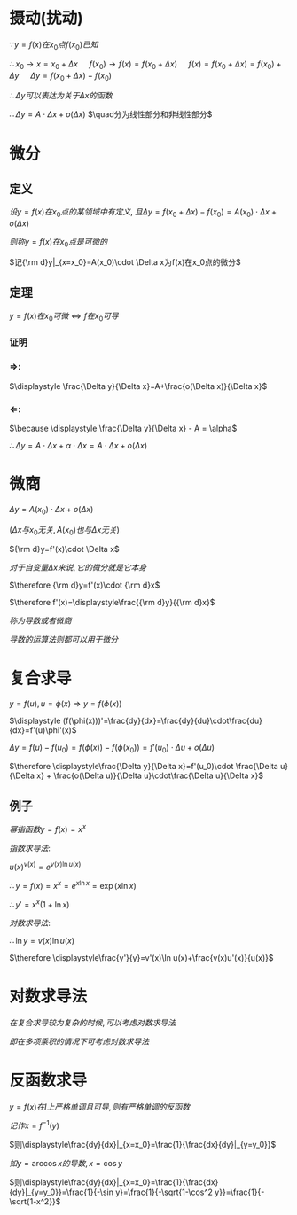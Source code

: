 
# 摄动(扰动)

$\because y=f(x)在x_0点f(x_0)已知$

$\therefore x_0\to x=x_0+\Delta x$
$\quad f(x_0)\to f(x)=f(x_0+\Delta x)$
$\quad f(x)=f(x_0+\Delta x)=f(x_0)+\Delta y$
$\quad \Delta y = f(x_0+\Delta x)-f(x_0)$

$\therefore \Delta y可以表达为关于\Delta x的函数$

$\therefore \Delta y = A\cdot \Delta x + o(\Delta x)$
$\quad分为线性部分和非线性部分$


# 微分

## 定义

$设y=f(x)在x_0点的某领域中有定义,$
$且\Delta y=f(x_0+\Delta x)-f(x_0)=A(x_0)\cdot \Delta x+o(\Delta x)$

$则称y=f(x)在x_0点是可微的$

$记{\rm d}y|_{x=x_0}=A(x_0)\cdot \Delta x为f(x)在x_0点的微分$

## 定理

$y=f(x)在x_0可微\Leftrightarrow f在x_0可导$

### 证明

### $\Rightarrow$:

$\displaystyle \frac{\Delta y}{\Delta x}=A+\frac{o(\Delta x)}{\Delta x}$

### $\Leftarrow$:

$\because \displaystyle \frac{\Delta y}{\Delta x} - A = \alpha$

$\therefore \Delta y = A\cdot\Delta x + \alpha \cdot \Delta x=A\cdot\Delta x + o(\Delta x)$

# 微商

$\Delta y=A(x_0)\cdot \Delta x+o(\Delta x)$

$(\Delta x与x_0无关, A(x_0)也与\Delta x
无关)$

${\rm d}y=f'(x)\cdot \Delta x$

$对于自变量\Delta x来说, 它的微分就是它本身$

$\therefore {\rm d}y=f'(x)\cdot {\rm d}x$

$\therefore f'(x)=\displaystyle\frac{{\rm d}y}{{\rm d}x}$

$称为导数或者微商$

$导数的运算法则都可以用于微分$

# 复合求导

$y=f(u), u=\phi(x) \Rightarrow y=f(\phi(x))$

$\displaystyle (f(\phi(x)))'=\frac{dy}{dx}=\frac{dy}{du}\cdot\frac{du}{dx}=f'(u)\phi'(x)$

$\Delta y=f(u)-f(u_0)=f(\phi(x))-f(\phi(x_0))=f'(u_0)\cdot \Delta u+o(\Delta u)$

$\therefore \displaystyle\frac{\Delta y}{\Delta x}=f'(u_0)\cdot \frac{\Delta u}{\Delta x} + \frac{o(\Delta u)}{\Delta u}\cdot\frac{\Delta u}{\Delta x}$

## 例子

$幂指函数y=f(x)=x^x$

$指数求导法:$

$u(x)^{v(x)}=e^{v(x)\ln u(x)}$

$\therefore y=f(x)=x^x=e^{x\ln x}=\exp(x\ln x)$

$\therefore y'=x^x(1+\ln x)$

$对数求导法:$

$\therefore \ln y = v(x)\ln u(x)$

$\therefore \displaystyle\frac{y'}{y}=v'(x)\ln u(x)+\frac{v(x)u'(x)}{u(x)}$


# 对数求导法

$在复合求导较为复杂的时候, 可以考虑对数求导法$

$即在多项乘积的情况下可考虑对数求导法$


# 反函数求导

$y=f(x)在I上严格单调且可导, 则有严格单调的反函数$

$记作x=f^{-1}(y)$

$则\displaystyle\frac{dy}{dx}|_{x=x_0}=\frac{1}{\frac{dx}{dy}|_{y=y_0}}$

$如y=\arccos x的导数, x=\cos y$

$则\displaystyle\frac{dy}{dx}|_{x=x_0}=\frac{1}{\frac{dx}{dy}|_{y=y_0}}=\frac{1}{-\sin y}=\frac{1}{-\sqrt{1-\cos^2 y}}=\frac{1}{-\sqrt{1-x^2}}$